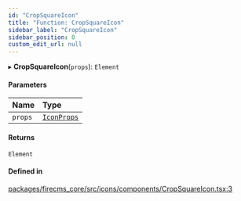 ```yaml
---
id: "CropSquareIcon"
title: "Function: CropSquareIcon"
sidebar_label: "CropSquareIcon"
sidebar_position: 0
custom_edit_url: null
---
```


▸ **CropSquareIcon**(`props`): `Element`

#### Parameters

| Name | Type |
| :------ | :------ |
| `props` | [`IconProps`](../types/IconProps.md) |

#### Returns

`Element`

#### Defined in

[packages/firecms_core/src/icons/components/CropSquareIcon.tsx:3](https://github.com/FireCMSco/firecms/blob/d45f3739/packages/firecms_core/src/icons/components/CropSquareIcon.tsx#L3)
